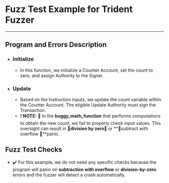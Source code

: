 # Fuzz Test Example for Trident Fuzzer

---

## Program and Errors Description

- ### Initialize
    - In this function, we initialize a Counter Account, set the count to zero, and assign Authority to the Signer.

- ### Update
    - Based on the Instruction inputs, we update the count variable within the Counter Account. The eligible Update Authority must sign the Transaction.
    - ❗ **NOTE:** 🐛 In the **buggy_math_function** that performs computations to obtain the new count, we fail to properly check input values. This oversight can result in **🚨division by zero🚨** or **🚨subtract with overflow 🚨**panic.


## Fuzz Test Checks
- ✔️ For this example, we do not need any specific checks because the program will panic on **subtraction with overflow** or **division-by-zero** errors and the fuzzer will detect a crash automatically.
